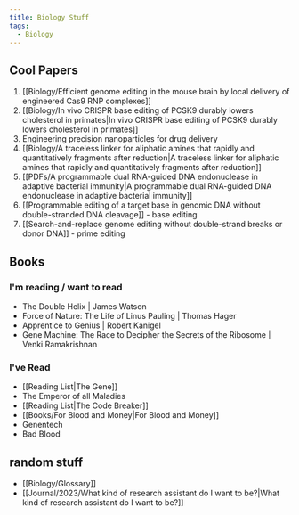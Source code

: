 ```yaml
---
title: Biology Stuff
tags:
  - Biology
---
```

## Cool Papers
1. [[Biology/Efficient genome editing in the mouse brain by local delivery of engineered Cas9 RNP complexes]]
2. [[Biology/In vivo CRISPR base editing of PCSK9 durably lowers cholesterol in primates|In vivo CRISPR base editing of PCSK9 durably lowers cholesterol in primates]]
3. Engineering precision nanoparticles for drug delivery
4. [[Biology/A traceless linker for aliphatic amines that rapidly and quantitatively fragments after reduction|A traceless linker for aliphatic amines that rapidly and quantitatively fragments after reduction]]
5. [[PDFs/A programmable dual RNA-guided DNA endonuclease in adaptive bacterial immunity|A programmable dual RNA-guided DNA endonuclease in adaptive bacterial immunity]]
6. [[Programmable editing of a target base in genomic DNA without double-stranded DNA cleavage]] - base editing
7. [[Search-and-replace genome editing without double-strand breaks or donor DNA]] - prime editing
## Books
### I'm reading / want to read
- The Double Helix | James Watson
- Force of Nature: The Life of Linus Pauling | Thomas Hager
- Apprentice to Genius | Robert Kanigel
- Gene Machine: The Race to Decipher the Secrets of the Ribosome | Venki Ramakrishnan
### I've Read
- [[Reading List|The Gene]]
- The Emperor of all Maladies 
- [[Reading List|The Code Breaker]] 
- [[Books/For Blood and Money|For Blood and Money]]
- Genentech
- Bad Blood

## random stuff
- [[Biology/Glossary]]
- [[Journal/2023/What kind of research assistant do I want to be?|What kind of research assistant do I want to be?]]